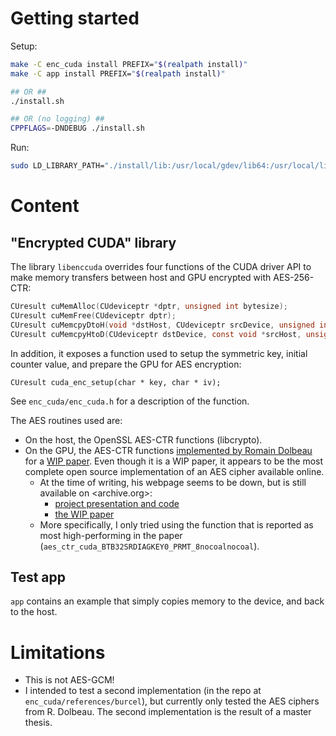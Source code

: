 # Getting started

Setup:

```bash
make -C enc_cuda install PREFIX="$(realpath install)"
make -C app install PREFIX="$(realpath install)"

## OR ##
./install.sh

## OR (no logging) ##
CPPFLAGS=-DNDEBUG ./install.sh
```

Run:

```bash
sudo LD_LIBRARY_PATH="./install/lib:/usr/local/gdev/lib64:/usr/local/lib64" ./install/bin/cuda_enc_app
```

# Content

## "Encrypted CUDA" library

The library `libenccuda` overrides four functions of the CUDA driver API to make memory transfers between host and GPU encrypted with AES-256-CTR:

```C
CUresult cuMemAlloc(CUdeviceptr *dptr, unsigned int bytesize);
CUresult cuMemFree(CUdeviceptr dptr);
CUresult cuMemcpyDtoH(void *dstHost, CUdeviceptr srcDevice, unsigned int ByteCount);
CUresult cuMemcpyHtoD(CUdeviceptr dstDevice, const void *srcHost, unsigned int ByteCount);
```

In addition, it exposes a function used to setup the symmetric key, initial counter value, and prepare the GPU for AES encryption:

```
CUresult cuda_enc_setup(char * key, char * iv);
```

See `enc_cuda/enc_cuda.h` for a description of the function.


The AES routines used are:

- On the host, the OpenSSL AES-CTR functions (libcrypto).
- On the GPU, the AES-CTR functions [implemented by Romain Dolbeau](http://dolbeau.name/dolbeau/crypto/crypto.html) for a [WIP paper](http://www.dolbeau.name/dolbeau/publications/aes_gcm_gpu.pdf). Even though it is a WIP paper, it appears to be the most complete open source implementation of an AES cipher available online.
    + At the time of writing, his webpage seems to be down, but is still available on <archive.org>:
        * [project presentation and code](https://web.archive.org/web/20221127200344/http://dolbeau.name/dolbeau/crypto/crypto.html)
        * [the WIP paper](https://web.archive.org/web/20210813051708/http://www.dolbeau.name/dolbeau/publications/aes_gcm_gpu.pdf)
    + More specifically, I only tried using the function that is reported as most high-performing in the paper (`aes_ctr_cuda_BTB32SRDIAGKEY0_PRMT_8nocoalnocoal`).

## Test app

`app` contains an example that simply copies memory to the device, and back to the host.



# Limitations

- This is not AES-GCM!
- I intended to test a second implementation (in the repo at `enc_cuda/references/burcel`), but currently only tested the AES ciphers from R. Dolbeau. The second implementation is the result of a master thesis.